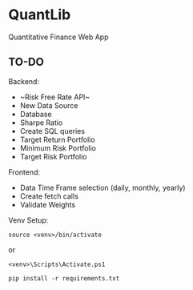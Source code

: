 # QuantLib
Quantitative Finance Web App

## TO-DO
Backend:
- ~Risk Free Rate API~
- New Data Source
- Database
- Sharpe Ratio
- Create SQL queries
- Target Return Portfolio
- Minimum Risk Portfolio
- Target Risk Portfolio

Frontend:
- Data Time Frame selection (daily, monthly, yearly)
- Create fetch calls
- Validate Weights

Venv Setup:
```
source <venv>/bin/activate
```
or
```
<venv>\Scripts\Activate.ps1
```

```
pip install -r requirements.txt
```